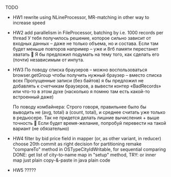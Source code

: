 TODO
 - HW1
    rewrite using NLineProcessor, MR-matching in other way to increase speed

 - HW2
    add parallelism in FileProcessor, batching by i.e. 1000 records per thread
    У тебя получилось решение, которое сильно зависит от входных данных – даже не только объема, но и состава.
    Если там будет меньше повторов например – уже и 8гб памяти перестанет хватать 
    Я бы предложил подумать на тему того, как сделать его (почти) независимым от инпута.

 - HW3
    По поводу списка браузеров – можно воспользоваться browser.getGroup чтобы получить нужный браузер – вместо списка всех
    Пропущенные записи (без байтов) я бы предложил не добавлять к счетчикам браузеров, а вывести контер «BadRecords» или что-то в этом духе (насколько я помню там есть какой-то встроенный даже)

    По поводу комбайнера:
    Строго говоря, правильнее было бы выводить не (avg, total) а (count, total), и среднее считать уже только в редьюсере.
    Так не придется делать лишние вычисления + выше точность 
     Если будет время-желание, попробуй перевести на такой вариант (не обязательно)

 - HW4
    filter by bid price field in mapper (or, as other variant, in reducer)
    choose 20th commit as right decision for partitioning
    remake "compareTo" method in OSTypeCityIdWritable, for sequential comparing
    DONE: get list of city-to-name map in "setup" method,
     TRY: or inner map just plain copy-&-paste in java plain code

 - HW5
    ?????